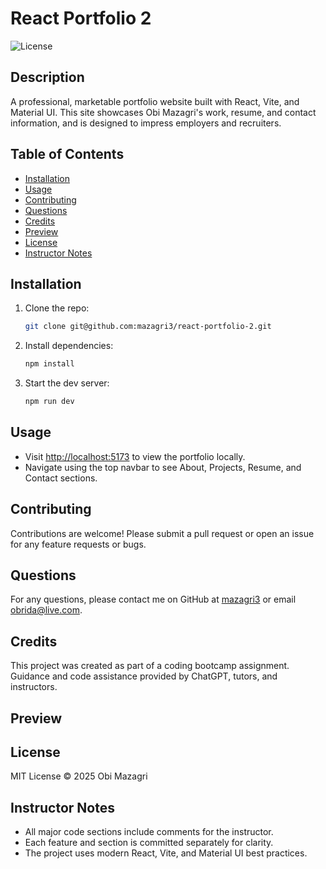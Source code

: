 # React Portfolio 2

![License](https://img.shields.io/badge/License-MIT-blue.svg)

## Description
A professional, marketable portfolio website built with React, Vite, and Material UI. This site showcases Obi Mazagri's work, resume, and contact information, and is designed to impress employers and recruiters.

## Table of Contents
- [Installation](#installation)
- [Usage](#usage)
- [Contributing](#contributing)
- [Questions](#questions)
- [Credits](#credits)
- [Preview](#preview)
- [License](#license)
- [Instructor Notes](#instructor-notes)

## Installation
1. Clone the repo:
   ```bash
   git clone git@github.com:mazagri3/react-portfolio-2.git
   ```
2. Install dependencies:
   ```bash
   npm install
   ```
3. Start the dev server:
   ```bash
   npm run dev
   ```

## Usage
- Visit [http://localhost:5173](http://localhost:5173) to view the portfolio locally.
- Navigate using the top navbar to see About, Projects, Resume, and Contact sections.

## Contributing
Contributions are welcome! Please submit a pull request or open an issue for any feature requests or bugs.

## Questions
For any questions, please contact me on GitHub at [mazagri3](https://github.com/mazagri3) or email obrida@live.com.

## Credits
This project was created as part of a coding bootcamp assignment. Guidance and code assistance provided by ChatGPT, tutors, and instructors.

## Preview
<!-- Add screenshots or GIFs here if available -->

## License
MIT License © 2025 Obi Mazagri

## Instructor Notes
- All major code sections include comments for the instructor.
- Each feature and section is committed separately for clarity.
- The project uses modern React, Vite, and Material UI best practices.

